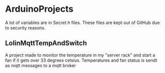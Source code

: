 # ArduinoProjects

A lot of variables are in Secret.h files. These files are kept out of GitHub due to security reasons.

## LolinMqttTempAndSwitch ##
A project made to monitor the temperature in my "server rack" and start a fan if it gets over 33 degrees celsius. Temperatures and fan status is sendt as mqtt messages  to a mqtt broker